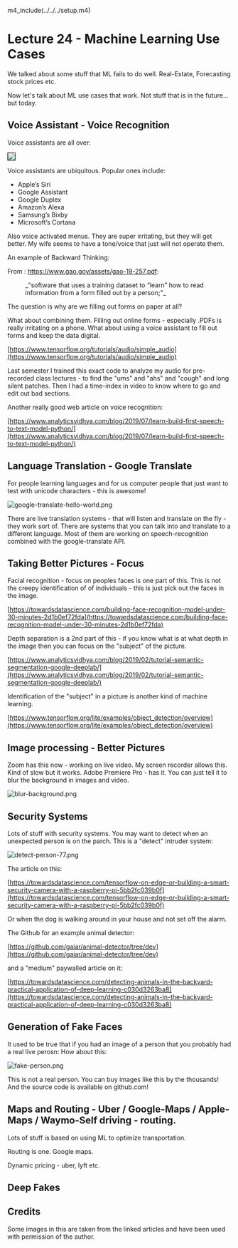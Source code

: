 m4_include(../../../setup.m4)

# Lecture 24 - Machine Learning Use Cases

We talked about some stuff that ML fails to do well.  Real-Estate, Forecasting stock prices etc.

Now let's talk about ML use cases that work.   Not stuff that is in the future... but today.





## Voice Assistant - Voice Recognition

Voice assistants are all over:

<img style="border: 1px solid black;" src="hay-voice.png" />

Voice assistants are ubiquitous. Popular ones include:

- Apple’s Siri
- Google Assistant
- Google Duplex
- Amazon’s Alexa
- Samsung’s Bixby
- Microsoft’s Cortana

Also voice activated menus.  They are super irritating, but they will get better.
My wife seems to have a tone/voice that just will not operate them.

An example of Backward Thinking:

From : https://www.gao.gov/assets/gao-19-257.pdf:

<dd>
	_"software that uses a training dataset to “learn” how to read information
	from a form filled out by a person;"_
</dd>

The question is why are we filling out forms on paper at all?  

What about combining them.  Filling out online forms - especially .PDFs is really irritating on
a phone.  What about using a voice assistant to fill out forms and keep the data digital.

[https://www.tensorflow.org/tutorials/audio/simple_audio](https://www.tensorflow.org/tutorials/audio/simple_audio)

Last semester I trained this exact code to analyze my audio for pre-recorded class lectures - to find
the "ums" and "ahs" and "cough" and long silent patches.    Then I had a time-index in video to know
where to go and edit out bad sections.

Another really good web article on voice recognition:

[https://www.analyticsvidhya.com/blog/2019/07/learn-build-first-speech-to-text-model-python/](https://www.analyticsvidhya.com/blog/2019/07/learn-build-first-speech-to-text-model-python/)






## Language Translation - Google Translate

For people learning languages and for us computer people that just want
to test with unicode characters - this is awesome!

![google-translate-hello-world.png](google-translate-hello-world.png)

There are live translation systems - that will listen and translate
on the fly - they work sort of.  There are systems that you can
talk into and translate to a different language.  Most of them
are working on speech-recognition combined with the google-translate
API.





## Taking Better Pictures - Focus

Facial recognition - focus on peoples faces is one part of this.   This is not the creepy identification of
of individuals - this is just pick out the faces in the image.

[https://towardsdatascience.com/building-face-recognition-model-under-30-minutes-2d1b0ef72fda](https://towardsdatascience.com/building-face-recognition-model-under-30-minutes-2d1b0ef72fda)

Depth separation is a 2nd part of this - if you know what is at what depth in the image then you can focus on the "subject" of the picture.

[https://www.analyticsvidhya.com/blog/2019/02/tutorial-semantic-segmentation-google-deeplab/](https://www.analyticsvidhya.com/blog/2019/02/tutorial-semantic-segmentation-google-deeplab/)

Identification of the "subject" in a picture is another kind of machine learning.

[https://www.tensorflow.org/lite/examples/object_detection/overview](https://www.tensorflow.org/lite/examples/object_detection/overview)

## Image processing - Better Pictures

Zoom has this now - working on live video.  My screen recorder allows this.  Kind of slow but it works.
Adobe Premiere Pro - has it.  You can just tell it to blur the background in images and video.

![blur-background.png](blur-background.png)





## Security Systems

Lots of stuff with security systems.   You may want to detect when an unexpected person is
on the parch.  This is a "detect" intruder system:

![detect-person-77.png](detect-person-77.png)

The article on this:

[https://towardsdatascience.com/tensorflow-on-edge-or-building-a-smart-security-camera-with-a-raspberry-pi-5bb2fc039b0f](https://towardsdatascience.com/tensorflow-on-edge-or-building-a-smart-security-camera-with-a-raspberry-pi-5bb2fc039b0f)

Or when the dog is walking around in your house and not set off the alarm.

The Github for an example animal detector:

[https://github.com/gaiar/animal-detector/tree/dev](https://github.com/gaiar/animal-detector/tree/dev)

and a "medium" paywalled article on it:

[https://towardsdatascience.com/detecting-animals-in-the-backyard-practical-application-of-deep-learning-c030d3263ba8](https://towardsdatascience.com/detecting-animals-in-the-backyard-practical-application-of-deep-learning-c030d3263ba8)




## Generation of Fake Faces

It used to be true that if you had an image of a person that you probably had
a real live perosn:  How about this:

![fake-person.png](fake-person.png)


This is not a real person.  You can buy images like this by the thousands!
And the source code is available on github.com!




## Maps and Routing - Uber / Google-Maps / Apple-Maps / Waymo-Self driving - routing.

Lots of stuff is based on using ML to optimize transportation.

Routing is one.  Google maps.

Dynamic pricing - uber, lyft etc.


## Deep Fakes



## Credits

Some images in this are taken from the linked articles and have been used with permission of the author.











